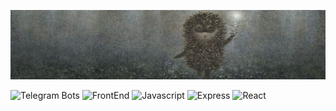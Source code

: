 ![Header](assets/edgeslime.jpg)

<!-- **caH40/caH40** is a ✨ _special_ ✨ repository because its `README.md` (this file) appears on your GitHub profile.

Here are some ideas to get you started:

- 🔭 I’m currently working on ...
- 🌱 I’m currently learning ...
- 👯 I’m looking to collaborate on ...
- 🤔 I’m looking for help with ...
- 💬 Ask me about ...
- 📫 How to reach me: ...
- 😄 Pronouns: ...
- ⚡ Fun fact: ... -->

![Telegram Bots](https://img.shields.io/badge/TelegramBots-black?logo=telegram)
![FrontEnd](https://img.shields.io/badge/FrontEnd-green) ![Javascript](https://img.shields.io/badge/Javascript-black?style=flat&logo=javascript) ![Express](https://img.shields.io/badge/Express-black?style=flat&logo=express) ![React](https://img.shields.io/badge/React-black?style=flat&logo=React)
